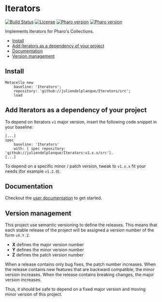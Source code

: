 # Iterators
[![Build Status](https://travis-ci.org/juliendelplanque/Iterators.svg?branch=master)](https://travis-ci.org/juliendelplanque/Iterators)
[![License](https://img.shields.io/badge/license-MIT-blue.svg)](LICENSE)
[![Pharo version](https://img.shields.io/badge/Pharo-7.0-%23aac9ff.svg)](https://pharo.org/download)
[![Pharo version](https://img.shields.io/badge/Pharo-8.0-%23aac9ff.svg)](https://pharo.org/download)

Implements Iterators for Pharo's Collections.

- [Install](#install)
- [Add Iterators as a dependency of your project](#add-iterators-as-a-dependency-of-your-project)
- [Documentation](#documentation)
- [Version management](#version-management)

## Install
```Smalltalk
Metacello new
	baseline: 'Iterators';
	repository: 'github://juliendelplanque/Iterators/src';
	load
```

## Add Iterators as a dependency of your project
To depend on Iterators `v1` major version, insert the following code snippet in your baseline:

```Smalltalk
[...]
spec
	baseline: 'Iterators'
	with: [ spec repository: 'github://juliendelplanque/Iterators:v1.x.x/src'].
[...]
```

To depend on a specific minor / patch version, tweak to `v1.x.x` fit your needs (for example `v1.2.0`).

## Documentation

Checkout the [user documentation](documentation/UserGuide.md) to get started.

## Version management 

This project use semantic versioning to define the releases. This means that each stable release of the project will be assigned a version number of the form `vX.Y.Z`. 

- **X** defines the major version number
- **Y** defines the minor version number 
- **Z** defines the patch version number

When a release contains only bug fixes, the patch number increases. When the release contains new features that are backward compatible, the minor version increases. When the release contains breaking changes, the major version increases. 

Thus, it should be safe to depend on a fixed major version and moving minor version of this project.
